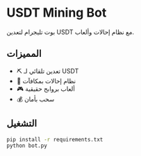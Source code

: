 # USDT Mining Bot

بوت تليجرام لتعدين USDT مع نظام إحالات وألعاب.

## المميزات
- ⛏️ تعدين تلقائي لـ USDT
- 👥 نظام إحالات بمكافآت
- 🎮 ألعاب بروابح حقيقية
- 💰 سحب بأمان

## التشغيل
```bash
pip install -r requirements.txt
python bot.py
